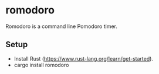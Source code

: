 # romodoro

Romodoro is a command line Pomodoro timer.

## Setup

 * Install Rust (https://www.rust-lang.org/learn/get-started).
 * cargo install romodoro